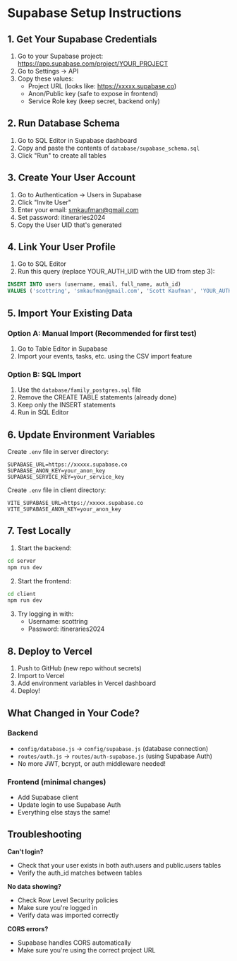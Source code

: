 # Supabase Setup Instructions

## 1. Get Your Supabase Credentials

1. Go to your Supabase project: https://app.supabase.com/project/YOUR_PROJECT
2. Go to Settings → API
3. Copy these values:
   - Project URL (looks like: https://xxxxx.supabase.co)
   - Anon/Public key (safe to expose in frontend)
   - Service Role key (keep secret, backend only)

## 2. Run Database Schema

1. Go to SQL Editor in Supabase dashboard
2. Copy and paste the contents of `database/supabase_schema.sql`
3. Click "Run" to create all tables

## 3. Create Your User Account

1. Go to Authentication → Users in Supabase
2. Click "Invite User"
3. Enter your email: smkaufman@gmail.com
4. Set password: itineraries2024
5. Copy the User UID that's generated

## 4. Link Your User Profile

1. Go to SQL Editor
2. Run this query (replace YOUR_AUTH_UID with the UID from step 3):
```sql
INSERT INTO users (username, email, full_name, auth_id) 
VALUES ('scottring', 'smkaufman@gmail.com', 'Scott Kaufman', 'YOUR_AUTH_UID');
```

## 5. Import Your Existing Data

### Option A: Manual Import (Recommended for first test)
1. Go to Table Editor in Supabase
2. Import your events, tasks, etc. using the CSV import feature

### Option B: SQL Import
1. Use the `database/family_postgres.sql` file
2. Remove the CREATE TABLE statements (already done)
3. Keep only the INSERT statements
4. Run in SQL Editor

## 6. Update Environment Variables

Create `.env` file in server directory:
```
SUPABASE_URL=https://xxxxx.supabase.co
SUPABASE_ANON_KEY=your_anon_key
SUPABASE_SERVICE_KEY=your_service_key
```

Create `.env` file in client directory:
```
VITE_SUPABASE_URL=https://xxxxx.supabase.co
VITE_SUPABASE_ANON_KEY=your_anon_key
```

## 7. Test Locally

1. Start the backend:
```bash
cd server
npm run dev
```

2. Start the frontend:
```bash
cd client
npm run dev
```

3. Try logging in with:
   - Username: scottring
   - Password: itineraries2024

## 8. Deploy to Vercel

1. Push to GitHub (new repo without secrets)
2. Import to Vercel
3. Add environment variables in Vercel dashboard
4. Deploy!

## What Changed in Your Code?

### Backend
- `config/database.js` → `config/supabase.js` (database connection)
- `routes/auth.js` → `routes/auth-supabase.js` (using Supabase Auth)
- No more JWT, bcrypt, or auth middleware needed!

### Frontend (minimal changes)
- Add Supabase client
- Update login to use Supabase Auth
- Everything else stays the same!

## Troubleshooting

**Can't login?**
- Check that your user exists in both auth.users and public.users tables
- Verify the auth_id matches between tables

**No data showing?**
- Check Row Level Security policies
- Make sure you're logged in
- Verify data was imported correctly

**CORS errors?**
- Supabase handles CORS automatically
- Make sure you're using the correct project URL